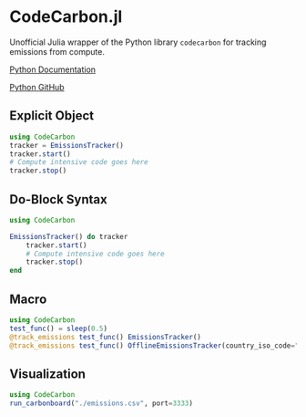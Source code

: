 # CodeCarbon.jl
Unofficial Julia wrapper of the Python library `codecarbon` for tracking emissions from compute. 

[Python Documentation](https://mlco2.github.io/codecarbon/)  

[Python GitHub](https://github.com/mlco2/codecarbon)  

## Explicit Object

```julia
using CodeCarbon
tracker = EmissionsTracker()
tracker.start()
# Compute intensive code goes here
tracker.stop()
```

## Do-Block Syntax

```julia
using CodeCarbon

EmissionsTracker() do tracker
    tracker.start()
    # Compute intensive code goes here
    tracker.stop()
end
```

## Macro

```julia
using CodeCarbon
test_func() = sleep(0.5)
@track_emissions test_func() EmissionsTracker()
@track_emissions test_func() OfflineEmissionsTracker(country_iso_code="USA")
```

## Visualization

```julia
using CodeCarbon
run_carbonboard("./emissions.csv", port=3333)
```
